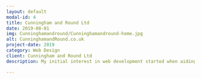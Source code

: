 ```yaml
---
layout: default
modal-id: 4
title: Cunningham and Round Ltd
date: 2019-08-01
img: Cunninghamandround/Cunninghamandround-home.jpg
alt: CunninghamandRound.co.uk
project-date: 2019
category: Web Design
client: Cunningham and Round Ltd
description: My initial interest in web development started when aiding in the designing and building of a website for a family run business. Using WordPress, I helped develop a website for a holiday property management business in Cornwall that was designed with the aim of being well formatted for a user friendly experience, with easy navigation and a responsive design presenting clients with information on the company’s products. Following my work in this project, I pursued my interest in website development and wanted to learn more about how I could have more control over the design of a site. The Cunningham and Round Ltd website can be viewed <a href="http://cunninghamandround.co.uk/">here</a>.

---
```


